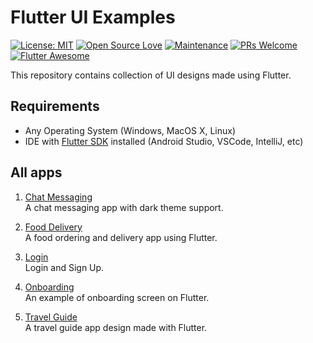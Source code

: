 # Flutter UI Examples

[![License: MIT](https://img.shields.io/badge/License-MIT-yellow.svg)](https://opensource.org/licenses/MIT) [![Open Source Love](https://badges.frapsoft.com/os/v1/open-source.svg?v=102)](https://opensource.org/licenses/MIT) [![Maintenance](https://img.shields.io/badge/Maintained%3F-yes-green.svg)](https://GitHub.com/Naereen/StrapDown.js/graphs/commit-activity) [![PRs Welcome](https://img.shields.io/badge/PRs-welcome-brightgreen.svg?style=flat-square)](http://makeapullrequest.com) [![Flutter Awesome](https://img.shields.io/badge/Awesome-Flutter-blue.svg?longCache=true&style=flat-square)](https://github.com/Solido/awesome-flutter)

This repository contains collection of UI designs made using Flutter.

##  Requirements

- Any Operating System (Windows, MacOS X, Linux)
- IDE with [Flutter SDK](https://flutter.dev/docs/get-started/install) installed (Android Studio, VSCode, IntelliJ, etc)

## All apps

1. [Chat Messaging](https://github.com/vcjpierre/flutter-ui-collection/tree/master/flutter_chat_messaging)<br>
    A chat messaging app with dark theme support. 

2. [Food Delivery](https://github.com/vcjpierre/flutter-ui-collection/tree/master/flutter_food_delivery)<br>
    A food ordering and delivery app using Flutter.

3. [Login](https://github.com/vcjpierre/flutter-ui-collection/tree/master/flutter_login_signup)<br>
    Login and Sign Up.

4. [Onboarding](https://github.com/vcjpierre/flutter-ui-collection/tree/master/flutter_onboarding)<br>
    An example of onboarding screen on Flutter.

5. [Travel Guide](https://github.com/vcjpierre/flutter-ui-collection/tree/master/flutter_travel_guide)<br>
    A travel guide app design made with Flutter.
    


